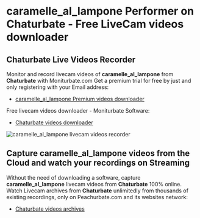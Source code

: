 # caramelle_al_lampone Performer on Chaturbate - Free LiveCam videos downloader

## Chaturbate Live Videos Recorder

Monitor and record livecam videos of **caramelle_al_lampone** from **Chaturbate** with Moniturbate.com
Get a premium trial for free by just and only registering with your Email address:
* [caramelle_al_lampone Premium videos downloader](https://moniturbate.com/request-demo-licence-key.html)

Free livecam videos downloader - Moniturbate Software:
* [Chaturbate videos downloader](https://moniturbate.com/moniturbate-download-software.html)

![caramelle_al_lampone livecam videos recorder](https://peachurnet.com/templates/moniturbate-software.png)


## Capture caramelle_al_lampone videos from the Cloud and watch your recordings on Streaming

Without the need of downloading a software, capture **caramelle_al_lampone** livecam videos from **Chaturbate** 100% online.
Watch Livecam archives from **Chaturbate** unlimitedly from thousands of existing recordings, only on Peachurbate.com and its websites network:
* [Chaturbate videos archives](https://peachurnet.com/)